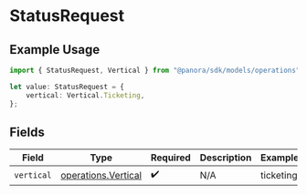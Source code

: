 # StatusRequest

## Example Usage

```typescript
import { StatusRequest, Vertical } from "@panora/sdk/models/operations";

let value: StatusRequest = {
    vertical: Vertical.Ticketing,
};
```

## Fields

| Field                                                      | Type                                                       | Required                                                   | Description                                                | Example                                                    |
| ---------------------------------------------------------- | ---------------------------------------------------------- | ---------------------------------------------------------- | ---------------------------------------------------------- | ---------------------------------------------------------- |
| `vertical`                                                 | [operations.Vertical](../../models/operations/vertical.md) | :heavy_check_mark:                                         | N/A                                                        | ticketing                                                  |
